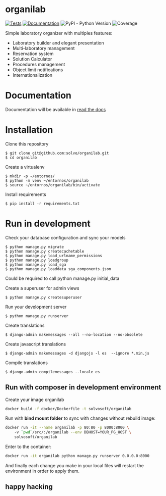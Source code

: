 # organilab

[![Tests](https://github.com/Solvosoft/organilab/actions/workflows/tests.yml/badge.svg)](https://github.com/Solvosoft/organilab/actions/workflows/tests.yml)
[![Documentation](https://img.shields.io/readthedocs/organilab?label=Read%20the%20Docs&logo=read%20the%20docs&logoColor=white)](http://organilab.readthedocs.io/en/latest/?badge=latest)
![PyPI - Python Version](https://img.shields.io/pypi/pyversions/django)
![Coverage](https://solvosoft.github.io/organilab/coverage.svg)

Simple laboratory organizer with multiples features:

- Laboratory builder and elegant presentation 
- Multi-laboratory management
- Reservation system
- Solution Calculator
- Procedures management
- Object limit notifications
- Internationalization

# Documentation

Documentation will be available in [read the docs](http://organilab.readthedocs.io/en/latest/)

# Installation 

Clone this repository 

	$ git clone git@github.com:solvo/organilab.git
	$ cd organilab

Create a virtualenv

	$ mkdir -p ~/entornos/
	$ python -m venv ~/entornos/organilab
	$ source ~/entornos/organilab/bin/activate

Install requirements 

	$ pip install -r requirements.txt
		
# Run in development

Check your database configuration and sync your models

	$ python manage.py migrate
	$ python manage.py createcachetable
    $ python manage.py load_urlname_permissions
    $ python manage.py loadgroup
    $ python manage.py load_sga
    $ python manage.py loaddata sga_components.json
    
Could be required to call python manage.py initial_data

Create a superuser for admin views

	$ python manage.py createsuperuser

Run your development server

	$ python manage.py runserver

Create translations 

	$ django-admin makemessages --all --no-location --no-obsolete

Create javascript translations

    $ django-admin makemessages -d djangojs -l es  --ignore *.min.js

Compile translations

	$ django-admin compilemessages --locale es

## Run with composer in development environment

Create your image organilab
```bash
docker build -f docker/Dockerfile -t solvosoft/organilab
```

Run with **bind mount folder** to sync with changes without rebuild image:
```bash
docker run -it --name organilab -p 80:80 -p 8000:8000 \ 
    -v `pwd`/src/:/organilab --env DBHOST=YOUR_PG_HOST \
	solvosoft/organilab
```

Enter to the container:
```bash
docker run -it organilab python manage.py runserver 0.0.0.0:8000
```
And finally each change you make in your local files will restart the environment in order to apply them.

## happy hacking	


